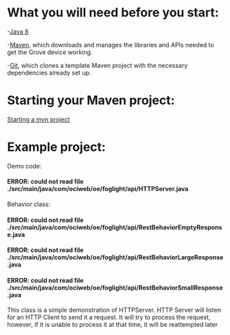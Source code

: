 # What you will need before you start:
-[Java 8](https://docs.oracle.com/javase/8/docs/technotes/guides/install/install_overview.html) 

-[Maven](https://maven.apache.org/install.html), which downloads and manages the libraries and APIs needed to get the Grove device working.

-[Git](https://git-scm.com/), which clones a template Maven project with the necessary dependencies already set up.

# Starting your Maven project: 
[Starting a mvn project](https://github.com/oci-pronghorn/FogLighter/blob/master/README.md)

# Example project:

Demo code:
#### ERROR:  could not read file ./src/main/java/com/ociweb/oe/foglight/api/HTTPServer.java
Behavior class:
#### ERROR:  could not read file ./src/main/java/com/ociweb/oe/foglight/api/RestBehaviorEmptyResponse.java
#### ERROR:  could not read file ./src/main/java/com/ociweb/oe/foglight/api/RestBehaviorLargeResponse.java
#### ERROR:  could not read file ./src/main/java/com/ociweb/oe/foglight/api/RestBehaviorSmallResponse.java
This class is a simple demonstration of HTTPServer. HTTP Server will listen for an HTTP Client to send it a request. It will try to process the request, however, if it is unable to process it at that time, it will be reattempted later
